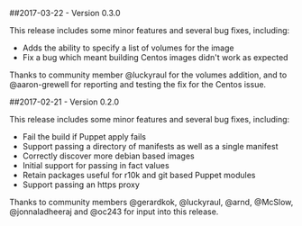 ##2017-03-22 - Version 0.3.0

This release includes some minor features and several bug fixes,
including:

* Adds the ability to specify a list of volumes for the image
* Fix a bug which meant building Centos images didn't work as expected

Thanks to community member @luckyraul for the volumes addition, and to
@aaron-grewell for reporting and testing the fix for the Centos issue.


##2017-02-21 - Version 0.2.0

This release includes some minor features and several bug fixes,
including:

* Fail the build if Puppet apply fails
* Support passing a directory of manifests as well as a single manifest
* Correctly discover more debian based images
* Initial support for passing in fact values
* Retain packages useful for r10k and git based Puppet modules
* Support passing an https proxy

Thanks to community members @gerardkok, @luckyraul, @arnd, @McSlow,
@jonnaladheeraj and @oc243 for input into this release.
